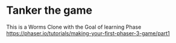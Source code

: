 # Tanker the game
This is a Worms Clone with the Goal of learning Phase
https://phaser.io/tutorials/making-your-first-phaser-3-game/part1
